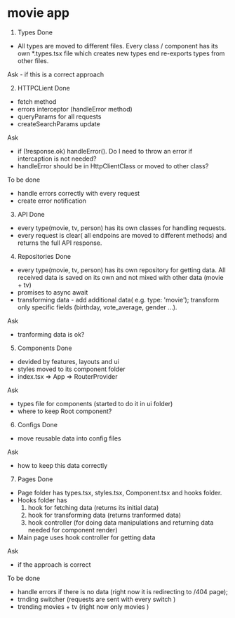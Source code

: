 # movie app

1. Types 
   Done

- All types are moved to different files. Every class / component has its own \*.types.tsx file which creates new types end re-exports types from other files.

Ask - if this is a correct approach

2. HTTPCLient
   Done

- fetch method
- errors interceptor (handleError method)
- queryParams for all requests
- createSearchParams update

Ask

- if (!response.ok) handleError(). Do I need to throw an error if intercaption is not needed?
- handleError should be in HttpClientClass or moved to other class?

To be done

- handle errors correctly with every request
- create error notification

3. API
   Done

- every type(movie, tv, person) has its own classes for handling requests.
- every request is clear( all endpoins are moved to different methods) and returns the full API response.

4. Repositories
   Done

- every type(movie, tv, person) has its own repository for getting data. All received data is saved on its own and not mixed with other data (movie + tv)
- promises to async await
- transforming data - add additional data( e.g. type: 'movie'); transform only specific fields (birthday, vote_average, gender ...).

Ask

- tranforming data is ok?

5. Components
   Done

- devided by features, layouts and ui
- styles moved to its component folder
- index.tsx => App => RouterProvider

Ask

- types file for components (started to do it in ui folder)
- where to keep Root component?

6. Configs
   Done

- move reusable data into config files

Ask

- how to keep this data correctly

7. Pages
   Done

- Page folder has types.tsx, styles.tsx, Component.tsx and hooks folder.
- Hooks folder has
  1. hook for fetching data (returns its initial data)
  2. hook for transforming data (returns tranformed data)
  3. hook controller (for doing data manipulations and returning data needed for component render)
- Main page uses hook controller for getting data

Ask

- if the approach is correct

To be done

- handle errors if there is no data (right now it is redirecting to /404 page);
- trnding switcher (requests are sent with every switch )
- trending movies + tv (right now only movies )
